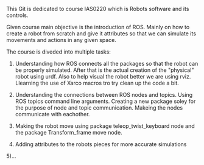 This Git is dedicated to course IAS0220 which is Robots software and its controls.

Given course main objective is the introduction of ROS. Mainly on how to create a robot from scratch and give it attributes so that we can simulate its movements and actions in any given space.

The course is diveded into multiple tasks:

1) Understanding how ROS connects all the packages so that the robot can be properly simulated. After that is the actual creation of the "physical" robot using urdf. Also to help visual the robot better we are using rviz. Llearning the use of Xarco macros tro try clean up the code a bit.

2) Understanding the connections between ROS nodes and topics. Using ROS topics command line arguments. Creating a new package soley for the purpose of node and topic communication. Makeing the nodes communicate with eachother.

3) Making the robot move using package teleop_twist_keyboard node and the package Transform_frame move node.

4) Adding attributes to the robots pieces for more accurate simulations

5)...
